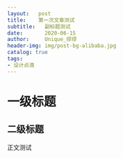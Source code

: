 ```yaml
---
layout:   post
title:    第一次文章测试
subtitle:   副标题测试
date:       2020-06-15
author:     Unique_缪缪
header-img: img/post-bg-alibaba.jpg
catalog: true
tags:
- 设计点滴
---
```

# 一级标题
## 二级标题
正文测试
